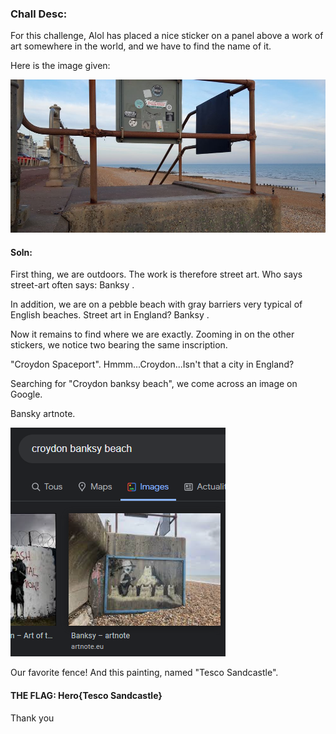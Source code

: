### Chall Desc:
For this challenge, Alol has placed a nice sticker on a panel above a work of art somewhere in the world, and we have to find the name of it.

Here is the image given:

![stickerz2.jpg](stickerz2.jpg)

#### Soln:

First thing, we are outdoors. The work is therefore street art. Who says street-art often says: Banksy .

In addition, we are on a pebble beach with gray barriers very typical of English beaches. Street art in England? Banksy .

Now it remains to find where we are exactly. Zooming in on the other stickers, we notice two bearing the same inscription.

"Croydon Spaceport". Hmmm...Croydon...Isn't that a city in England?

Searching for "Croydon banksy beach", we come across an image on Google.

Bansky artnote.

![banksy.png](banksy.png)

Our favorite fence! And this painting, named "Tesco Sandcastle".

#### THE FLAG: Hero{Tesco Sandcastle}

Thank you
